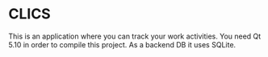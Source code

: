 # CLICS
This is an application where you can track your work activities.
You need Qt 5.10 in order to compile this project.
As a backend DB it uses SQLite.
